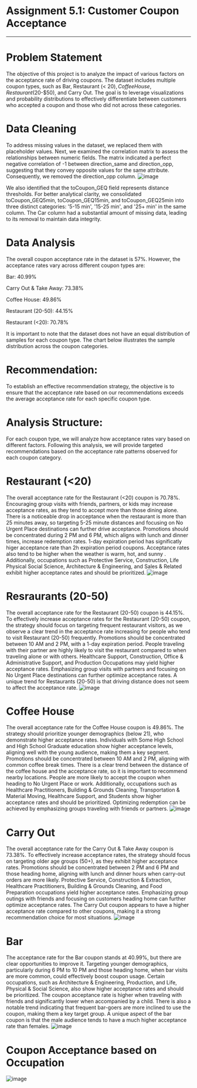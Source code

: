 # Assignment 5.1: Customer Coupon Acceptance
---
# Problem Statement
The objective of this project is to analyze the impact of various factors on the acceptance rate of driving coupons. The dataset includes multiple coupon types, such as Bar, Restaurant (< $20), Coffee House, Restaurant ($20-$50), and Carry Out. The goal is to leverage visualizations and probability distributions to effectively differentiate between customers who accepted a coupon and those who did not across these categories.

# Data Cleaning
To address missing values in the dataset, we replaced them with placeholder values. Next, we examined the correlation matrix to assess the relationships between numeric fields. The matrix indicated a perfect negative correlation of -1 between direction_same and direction_opp, suggesting that they convey opposite values for the same attribute. Consequently, we removed the direction_opp column.
![image](https://github.com/user-attachments/assets/317ee119-2f96-42b7-97b8-e6fe64f70604)


We also identified that the toCoupon_GEQ field represents distance thresholds. For better analytical clarity, we consolidated toCoupon_GEQ5min, toCoupon_GEQ15min, and toCoupon_GEQ25min into three distinct categories: '5-15 min', '15-25 min', and '25+ min' in the same column. The Car column had a substantial amount of missing data, leading to its removal to maintain data integrity.

# Data Analysis
The overall coupon acceptance rate in the dataset is 57%. However, the acceptance rates vary across different coupon types are:

Bar: 40.99%

Carry Out & Take Away: 73.38%

Coffee House: 49.86%

Restaurant (20-50): 44.15%

Restaurant (<20): 70.78%

It is important to note that the dataset does not have an equal distribution of samples for each coupon type. The chart below illustrates the sample distribution across the coupon categories.

# Recommendation:
To establish an effective recommendation strategy, the objective is to ensure that the acceptance rate based on our recommendations exceeds the average acceptance rate for each specific coupon type.

# Analysis Structure:
For each coupon type, we will analyze how acceptance rates vary based on different factors. Following this analysis, we will provide targeted recommendations based on the acceptance rate patterns observed for each coupon category.


# Restaurant (<20)
The overall acceptance rate for the Restaurant (<20) coupon is 70.78%. Encouraging group visits with friends, partners, or kids may increase acceptance rates, as they tend to accept more than those dining alone. There is a noticeable drop in acceptance when the restaurant is more than 25 minutes away, so targeting 5-25 minute distances and focusing on No Urgent Place destinations can further drive acceptance. Promotions should be concentrated during 2 PM and 6 PM, which aligns with lunch and dinner times, increase redemption rates. 1-day expiration period has significatly higer acceptance rate than 2h expiration period coupons. Acceptance rates also tend to be higher when the weather is warm, hot, and sunny . Additionally, occupations such as Protective Service, Construction, Life Physical Social Science, Architecture & Engineering, and Sales & Related exhibit higher acceptance rates and should be prioritized.
![image](https://github.com/user-attachments/assets/498c6e13-43cf-41bb-a06f-62dd2f292497)


# Resraurants (20-50)
The overall acceptance rate for the Restaurant (20-50) coupon is 44.15%. To effectively increase acceptance rates for the Restaurant (20-50) coupon, the strategy should focus on targeting frequent restaurant visitors, as we observe a clear trend in the acceptance rate increasing for people who tend to visit Restaurant (20-50) frequently. Promotions should be concentrated between 10 AM and 2 PM, with a 1-day expiration period. People traveling with their partner are highly likely to visit the restaurant compared to when traveling alone or with others. Healthcare Support, Construction, Office & Administrative Support, and Production Occupations may yield higher acceptance rates. Emphasizing group visits with partners and focusing on No Urgent Place destinations can further optimize acceptance rates. A unique trend for Restaurants (20-50) is that driving distance does not seem to affect the acceptance rate.
![image](https://github.com/user-attachments/assets/74c4d805-5b5e-4cb3-8e3f-ba918c633afd)

# Coffee House
The overall acceptance rate for the Coffee House coupon is 49.86%. The strategy should prioritize younger demographics (below 21), who demonstrate higher acceptance rates. Individuals with Some High School and High School Graduate education show higher acceptance levels, aligning well with the young audience, making them a key segment. Promotions should be concentrated between 10 AM and 2 PM, aligning with common coffee break times. There is a clear trend between the distance of the coffee house and the acceptance rate, so it is important to recommend nearby locations. People are more likely to accept the coupon when heading to No Urgent Place or work. Additionally, occupations such as Healthcare Practitioners, Building & Grounds Cleaning, Transportation & Material Moving, Healthcare Support, and Students show higher acceptance rates and should be prioritized. Optimizing redemption can be achieved by emphasizing groups traveling with friends or partners.
![image](https://github.com/user-attachments/assets/147d3165-b262-49d1-a48e-685c5c58a9b4)



# Carry Out
The overall acceptance rate for the Carry Out & Take Away coupon is 73.38%. To effectively increase acceptance rates, the strategy should focus on targeting older age groups (50+), as they exhibit higher acceptance rates. Promotions should be concentrated between 2 PM and 6 PM and those heading home, aligning with lunch and dinner hours when carry-out orders are more likely. Protective Service, Construction & Extraction, Healthcare Practitioners, Building & Grounds Cleaning, and Food Preparation occupations yield higher acceptance rates. Emphasizing group outings with friends and focusing on customers heading home can further optimize acceptance rates. The Carry Out coupon appears to have a higher acceptance rate compared to other coupons, making it a strong recommendation choice for most situations.
![image](https://github.com/user-attachments/assets/28f75710-3577-42a7-93ee-c4a253c91d94)



# Bar 
The acceptance rate for the Bar coupon stands at 40.99%, but there are clear opportunities to improve it. Targeting younger demographics, particularly during 6 PM to 10 PM and those heading home, when bar visits are more common, could effectively boost coupon usage. Certain occupations, such as Architecture & Engineering, Production, and Life, Physical & Social Science, also show higher acceptance rates and should be prioritized. The coupon acceptance rate is higher when traveling with friends and significantly lower when accompanied by a child. There is also a notable trend indicating that frequent bar-goers are more inclined to use the coupon, making them a key target group. A unique aspect of the bar coupon is that the male audience tends to have a much higher acceptance rate than females.
![image](https://github.com/user-attachments/assets/5fe22ff2-3b56-42a3-adc7-56693ed1f3c7)

# Coupon Acceptance based on Occupation
![image](https://github.com/user-attachments/assets/b32368ed-f624-4d22-8ab9-07ebf17918e5)








